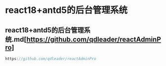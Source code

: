 # react18+antd5的后台管理系统
## react18+antd5的后台管理系统.md[https://github.com/qdleader/reactAdminPro]

```js
https://github.com/qdleader/reactAdminPro

```